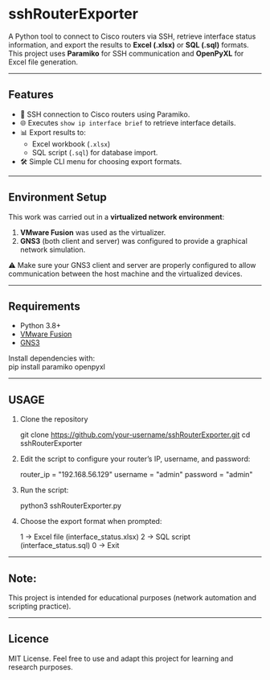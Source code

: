# sshRouterExporter
A Python tool to connect to Cisco routers via SSH, retrieve interface status information, and export the results to **Excel (.xlsx)** or **SQL (.sql)** formats.  
This project uses **Paramiko** for SSH communication and **OpenPyXL** for Excel file generation.

---

## Features
- 🔑 SSH connection to Cisco routers using Paramiko.  
- 🌐 Executes `show ip interface brief` to retrieve interface details.  
- 📊 Export results to:
  - Excel workbook (`.xlsx`)
  - SQL script (`.sql`) for database import.  
- 🛠️ Simple CLI menu for choosing export formats.  

---

## Environment Setup
This work was carried out in a **virtualized network environment**:  
1. **VMware Fusion** was used as the virtualizer.  
2. **GNS3** (both client and server) was configured to provide a graphical network simulation.  

⚠️ Make sure your GNS3 client and server are properly configured to allow communication between the host machine and the virtualized devices.

---

## Requirements
- Python 3.8+  
- [VMware Fusion](https://www.vmware.com/products/desktop-hypervisor/workstation-and-fusion)  
- [GNS3](https://www.gns3.com/software/download)

Install dependencies with:  
pip install paramiko openpyxl

---

## USAGE
1. Clone the repository

	git clone https://github.com/your-username/sshRouterExporter.git
	cd sshRouterExporter

2. Edit the script to configure your router’s IP, username, and password:

	router_ip = "192.168.56.129"
	username = "admin"
	password = "admin"

3. Run the script:

	python3 sshRouterExporter.py

4. Choose the export format when prompted:

	1 → Excel file (interface_status.xlsx)
	2 → SQL script (interface_status.sql)
	0 → Exit
   
---

## Note:
This project is intended for educational purposes (network automation and scripting practice).

---

## Licence
MIT License.
Feel free to use and adapt this project for learning and research purposes.
  
